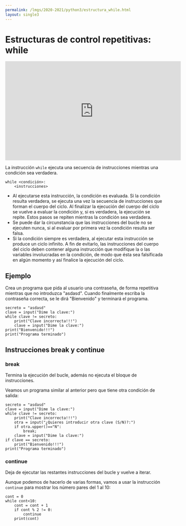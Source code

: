 ```yaml
---
permalink: /lmgs/2020-2021/python3/estructura_while.html
layout: single3
---
```

# Estructuras de control repetitivas: while

<iframe width="560" height="315" src="https://www.youtube.com/embed/oO_IdSoYfQU" frameborder="0" allow="accelerometer; autoplay; clipboard-write; encrypted-media; gyroscope; picture-in-picture" allowfullscreen></iframe>

La instrucción `while` ejecuta una secuencia de instrucciones mientras una condición sea verdadera.

    while <condición>:
        <instrucciones>

* Al ejecutarse esta instrucción, la condición es evaluada. Si la condición resulta verdadera, se ejecuta una vez la secuencia de instrucciones que forman el cuerpo del ciclo. Al finalizar la ejecución del cuerpo del ciclo se vuelve a evaluar la condición y, si es verdadera, la ejecución se repite. Estos pasos se repiten mientras la condición sea verdadera.
* Se puede dar la circunstancia que las instrucciones del bucle no se ejecuten nunca, si al evaluar por primera vez la condición resulta ser falsa.
* Si la condición siempre es verdadera, al ejecutar esta instrucción se produce un ciclo infinito. A fin de evitarlo, las instrucciones del cuerpo del ciclo deben contener alguna instrucción que modifique la o las variables involucradas en la condición, de modo que ésta sea falsificada en algún momento y así finalice la ejecución del ciclo.

## Ejemplo

Crea un programa que pida al usuario una contraseña, de forma repetitiva mientras que no introduzca "asdasd". Cuando finalmente escriba la contraseña correcta, se le dirá "Bienvenido" y terminará el programa.

    secreto = "asdasd"
    clave = input("Dime la clave:")
    while clave != secreto:
        print("Clave incorrecta!!!")
        clave = input("Dime la clave:")
    print("Bienvenido!!!")
    print("Programa terminado")

## Instrucciones break y continue

### break

Termina la ejecución del bucle, además no ejecuta el bloque de instrucciones.

Veamos un programa similar al anterior pero que tiene otra condición de salida:

    secreto = "asdasd"
    clave = input("Dime la clave:")
    while clave != secreto:
        print("Clave incorrecta!!!")
        otra = input("¿Quieres introducir otra clave (S/N)?:")
        if otra.upper()=="N":
            break;
        clave = input("Dime la clave:")
    if clave == secreto:
        print("Bienvenido!!!")
    print("Programa terminado")

### continue
    
Deja de ejecutar las restantes instrucciones del bucle y vuelve a iterar.

Aunque podemos de hacerlo de varias formas, vamos a usar la instrucción `continue` para mostrar los número pares del 1 al 10:

    cont = 0
    while cont<10:
        cont = cont + 1
        if cont % 2 != 0:
            continue
        print(cont)

